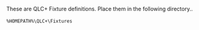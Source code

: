 These are QLC+ Fixture definitions. Place them in the following directory..<br>
<br>
`%HOMEPATH%\QLC+\Fixtures
`